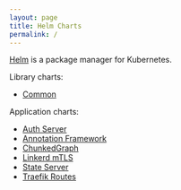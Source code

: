 ```yaml
---
layout: page
title: Helm Charts
permalink: /
---
```


[Helm](https://helm.sh/) is a package manager for Kubernetes.

Library charts:
- [Common](http:/zettaai.github.io/helm-charts/charts/common)

Application charts:
- [Auth Server](http:/zettaai.github.io/helm-charts/charts/auth-server)
- [Annotation Framework](http:/zettaai.github.io/helm-charts/charts/annotation-framework)
- [ChunkedGraph](http:/zettaai.github.io/helm-charts/charts/chunkedgraph)
- [Linkerd mTLS](http:/zettaai.github.io/helm-charts/charts/linkerd-mtls)
- [State Server](http:/zettaai.github.io/helm-charts/charts/state-server)
- [Traefik Routes](http:/zettaai.github.io/helm-charts/charts/traefik-routes)
